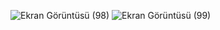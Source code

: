 ![Ekran Görüntüsü (98)](https://user-images.githubusercontent.com/47148545/143957212-dcb54fef-315e-4889-9921-497adcc6caac.png)
![Ekran Görüntüsü (99)](https://user-images.githubusercontent.com/47148545/143957219-846bc65d-9d59-406e-8c64-1d2ad75e67d2.png)

